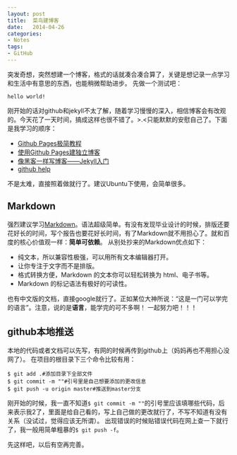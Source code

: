```yaml
---
layout: post
title:  菜鸟建博客
date:   2014-04-26
categories:
- Notes
tags:
- GitHub
---
```


突发奇想，突然想建一个博客，格式的话就凑合凑合算了，关键是想记录一点学习和生活中有意思的东西，也能稍微帮助进步。
先做一个测试吧：

```
hello world!
```
刚开始的话对github和jekyll不太了解，随着学习慢慢的深入，相信博客会有改观的。今天花了一天时间，搞成这样也很不错了。>.<只能默默的安慰自己了。下面是我学习的顺序：

- [Github Pages极简教程](http://yanping.me/cn/blog/2012/03/18/github-pages-step-by-step/)
- [使用Github Pages建独立博客](http://beiyuu.com/github-pages/#github)
- [像黑客一样写博客——Jekyll入门](http://www.soimort.org/posts/101/)
- [github help](https://help.github.com/)

不是太难，直接照着做就行了。建议Ubuntu下使用，会简单很多。

## Markdown

强烈建议学习[Markdown](https://daringfireball.net/projects/markdown/‎)。语法超级简单。有没有发现毕业设计的时候，排版还要花好长的时间，写个报告也要花好长时间，有了Markdown就不用担心了。就和百度的核心价值观一样：**简单可依赖**。
从别处抄来的Markdown优点如下：

- 纯文本，所以兼容性极强，可以用所有文本编辑器打开。
- 让你专注于文字而不是排版。
- 格式转换方便，Markdown 的文本你可以轻松转换为 html、电子书等。
- Markdown 的标记语法有极好的可读性。

也有中文版的文档，直接google就行了。正如某位大神所说：“这是一门可以学完的语言”。注意，说的是**语言**，能学完的可不多啊！
一起努力吧！！！

## github本地推送

本地的代码或者文档可以先写，有网的时候再传到github上（妈妈再也不用担心没网了）。
在项目的根目录下三个命令比较有用：

```
$ git add .#添加目录下全部文件
$ git commit -m ""#引号里是自己想要添加的更改信息
$ git push -u origin master#推送到master分支
```
刚开始的时候，我一直不知道`$ git commit -m ""`的引号里应该填哪些代码，后来表示我2了，里面是给自己看的，写上自己做的更改就行了，不写不知道有没有关系（没试过，觉得应该无所谓）。
出现错误的时候贴错误代码在网上查一下就行了，我一般用简单粗暴的`$ git push -f`。

先这样吧，以后有空再完善。

